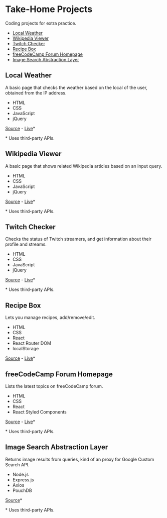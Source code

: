 # Take-Home Projects

Coding projects for extra practice.

- [Local Weather](#local-weather)
- [Wikipedia Viewer](#wikipedia-viewer)
- [Twitch Checker](#twitch-checker)
- [Recipe Box](#recipe-box)
- [freeCodeCamp Forum Homepage](#freecodecamp-forum-homepage)
- [Image Search Abstraction Layer](#image-search-abstraction-layer)

## Local Weather

A basic page that checks the weather based on the local of the user, obtained from the IP address.

- HTML
- CSS
- JavaScript
- jQuery

[Source](local-weather) - [Live](https://jjnilton.github.io/freecodecamp-projects/code-interview-prep/take-home-projects/local-weather/dist)*


\* Uses third-party APIs.

## Wikipedia Viewer

A basic page that shows related Wikipedia articles based on an input query.

- HTML
- CSS
- JavaScript
- jQuery

[Source](wikipedia-viewer) - [Live](https://jjnilton.github.io/freecodecamp-projects/code-interview-prep/take-home-projects/wikipedia-viewer/dist)*

\* Uses third-party APIs.

## Twitch Checker

Checks the status of Twitch streamers, and get information about their profile and streams.

- HTML
- CSS
- JavaScript
- jQuery

[Source](twitch-checker) - [Live](https://jjnilton.github.io/freecodecamp-projects/code-interview-prep/take-home-projects/twitch-checker/dist)*

\* Uses third-party APIs.

## Recipe Box

Lets you manage recipes, add/remove/edit.

- HTML
- CSS
- React
- React Router DOM
- localStorage

[Source](recipe-box) - [Live](https://jjnilton.github.io/freecodecamp-projects/code-interview-prep/take-home-projects/recipe-box/build)*

## freeCodeCamp Forum Homepage

Lists the latest topics on freeCodeCamp forum.

- HTML
- CSS
- React
- React Styled Components

[Source](freecodecamp-forum-homepage) - [Live](https://jjnilton.github.io/freecodecamp-projects/code-interview-prep/take-home-projects/freecodecamp-forum-homepage/dist)*

\* Uses third-party APIs.

## Image Search Abstraction Layer

Returns image results from queries, kind of an proxy for Google Custom Search API.

- Node.js
- Express.js
- Axios
- PouchDB

[Source](freecodecamp-forum-homepage)*

\* Uses third-party APIs.